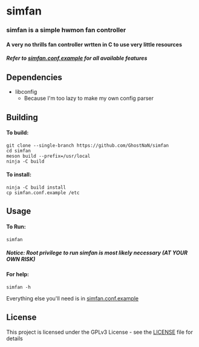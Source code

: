 # simfan
### simfan is a simple hwmon fan controller 
#### A very no thrills fan controller wrtten in C to use very little resources
##### Refer to [simfan.conf.example](/simfan.conf.example) for all available features
## Dependencies
- libconfig
  - Because I'm too lazy to make my own config parser
  
 ## Building
#### To build:
```
git clone --single-branch https://github.com/GhostNaN/simfan
cd simfan
meson build --prefix=/usr/local
ninja -C build
```
#### To install:
```
ninja -C build install
cp simfan.conf.example /etc
```

## Usage 
#### To Run:
```
simfan
```
##### Notice: Root privilege to run simfan is most likely necessary (AT YOUR OWN RISK)
#### For help:
```
simfan -h
```
Everything else you'll need is in [simfan.conf.example](/simfan.conf.example)

 ## License
This project is licensed under the GPLv3 License - see the [LICENSE](/LICENSE) file for details
